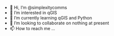 - 👋 Hi, I’m @simplexitycomms
- 👀 I’m interested in qGIS
- 🌱 I’m currently learning qGIS and Python
- 💞️ I’m looking to collaborate on nothing at present
- 📫 How to reach me ...

<!---
simplexitycomms/simplexitycomms is a ✨ special ✨ repository because its `README.md` (this file) appears on your GitHub profile.
You can click the Preview link to take a look at your changes.
--->
